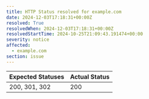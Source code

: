```yaml
---
title: HTTP Status resolved for example.com
date: 2024-12-03T17:18:31+00:00Z
resolved: True
resolvedWhen: 2024-12-03T17:18:31+00:00Z
resolvedStartTime: 2024-10-25T21:09:43.191474+00:00
severity: notice
affected:
  - example.com
section: issue
---
```


| Expected Statuses | Actual Status  |
|-------------------|----------------|
| 200, 301, 302 | 200 |
